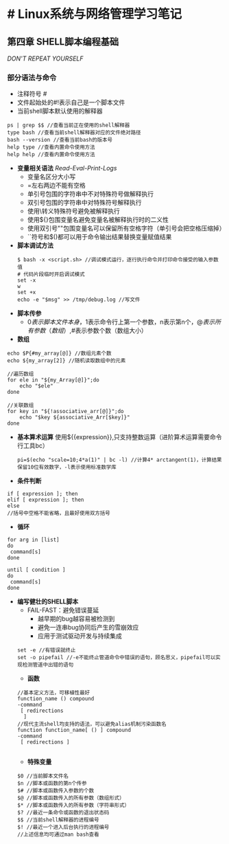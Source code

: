 # # Linux系统与网络管理学习笔记
## 第四章 SHELL脚本编程基础
_DON'T REPEAT YOURSELF_
### 部分语法与命令
* 注释符号 #
* 文件起始处的#!表示自己是一个脚本文件
* 当前shell脚本默认使用的解释器
```
ps | grep $$ //查看当前正在使用的shell解释器
type bash //查看当前shell解释器对应的文件绝对路径
bash --version //查看当前bash的版本号
help type //查看内置命令使用方法
help help //查看内置命令使用方法
```
* **变量相关语法**
  _Read-Eval-Print-Logs_
  * 变量名区分大小写
  * =左右两边不能有空格
  * 单引号包围的字符串中不对特殊符号做解释执行
  * 双引号包围的字符串中对特殊符号解释执行
  * 使用\转义特殊符号避免被解释执行
  * 使用${}包围变量名避免变量名被解释执行时的二义性
  * 使用双引号""包围变量名可以保留所有空格字符（单引号会把空格压缩掉）
  * ``符号和$()都可以用于命令输出结果替换变量赋值结果
* **脚本调试方法**
  ```
  $ bash -x <script.sh> //调试模式运行，逐行执行命令并打印命令接受的输入参数值
  # 代码片段临时开启调试模式
  set -x
  w
  set +x
  echo -e "$msg" >> /tmp/debug.log //写文件
  ```
* **脚本传参**
  * $0 表示脚本文件本身，$1表示命令行上第一个参数，n表示第n个，$@表示所有参数（数组）,$#表示参数个数（数组大小）
* **数组**
```
echo $P{#my_array[@]} //数组元素个数
echo ${my_array[2]} //随机读取数组中的元素

//遍历数组
for ele in "${my_Array[@]}";do
    echo "$ele"
done

//关联数组
for key in "${!associative_arr[@]}";do
    echo "$key ${associative_Arr[$key]}"
done 
```
* **基本算术运算**
  使用${{expression}},只支持整数运算（进阶算术运算需要命令行工具bc）
  ```
  pi=$(echo "scale=10;4*a(1)" | bc -l) //计算4* arctangent(1)，计算结果保留10位有效数字，-l表示使用标准数学库
  ```
* **条件判断**
```
if [ expression ]; then
elif [ expression ]; then
else
//括号中空格不能省略，且最好使用双方括号
```
* **循环**
```
for arg in [list]
do
 command[s]
done

until [ condition ]
do
 command[s]
done
```
* **编写健壮的SHELL脚本**
  * FAIL-FAST：避免错误蔓延
    * 越早期的bug越容易被检测到
    * 避免一连串bug协同后产生的雪崩效应
    * 应用于测试驱动开发与持续集成
  ```
  set -e //有错误就终止
  set -o pipefail //-e不能终止管道命令中错误的语句，顾名思义，pipefail可以实现检测管道中出错的语句
  ```
  * **函数**
  ```
  //基本定义方法，可移植性最好
  function_name () compound
  -command
   [ redirections
    ]
  //现代主流shell均支持的语法，可以避免alias机制污染函数名
  function function_name[ () ] compound
  -command
   [ redirections ]
    
  ```
  * **特殊变量**
  ```
  $0 //当前脚本文件名
  $n //脚本或函数的第n个传参
  $# //脚本或函数传入参数的个数
  $@ //脚本或函数传入的所有参数（数组形式）
  $* //脚本或函数传入的所有参数（字符串形式）
  $? //最近一条命令或函数的退出状态码
  $$ //当前shell解释器的进程编号
  $! //最近一个进入后台执行的进程编号
  //上述信息均可通过man bash查看
  ```

